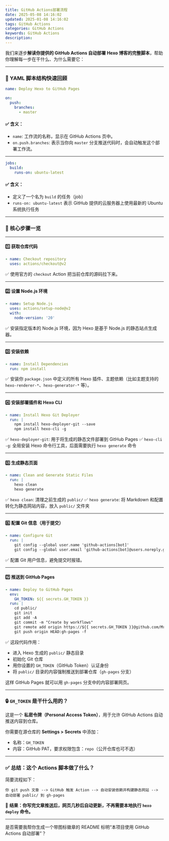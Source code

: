 ```yaml
---
title: GitHub Actions部署流程
date: 2025-05-08 14:16:02
updated: 2025-01-08 14:16:02
tags: GitHub Actions
categories: GitHub Actions
keywords: GitHub Actions
description:
---
```

我们来逐步**解读你提供的 GitHub Actions 自动部署 Hexo 博客的完整脚本**，帮助你理解每一步在干什么、为什么需要它：

---

### 🧾 YAML 脚本结构快速回顾

```yaml
name: Deploy Hexo to GitHub Pages

on:
  push:
    branches:
      - master
```

#### ✅ 含义：

* `name`: 工作流的名称，显示在 GitHub Actions 页中。
* `on.push.branches`: 表示当你向 `master` 分支推送代码时，会自动触发这个部署工作流。

---

```yaml
jobs:
  build:
    runs-on: ubuntu-latest
```

#### ✅ 含义：

* 定义了一个名为 `build` 的任务（job）
* `runs-on: ubuntu-latest` 表示 GitHub 提供的云服务器上使用最新的 Ubuntu 系统执行任务

---

### 🚀 核心步骤一览

---

#### 1️⃣ 获取仓库代码

```yaml
- name: Checkout repository
  uses: actions/checkout@v2
```

✅ 使用官方的 `checkout` Action 把当前仓库的源码拉下来。

---

#### 2️⃣ 设置 Node.js 环境

```yaml
- name: Setup Node.js
  uses: actions/setup-node@v2
  with:
    node-version: '20'
```

✅ 安装指定版本的 Node.js 环境，因为 Hexo 是基于 Node.js 的静态站点生成器。

---

#### 3️⃣ 安装依赖

```yaml
- name: Install Dependencies
  run: npm install
```

✅ 安装你 `package.json` 中定义的所有 Hexo 插件、主题依赖（比如主题支持的 `hexo-renderer-*`、`hexo-generator-*` 等）。

---

#### 4️⃣ 安装部署插件和 Hexo CLI

```yaml
- name: Install Hexo Git Deployer
  run: |
    npm install hexo-deployer-git --save
    npm install hexo-cli -g
```

✅ `hexo-deployer-git`: 用于将生成的静态文件部署到 GitHub Pages
✅ `hexo-cli -g`: 全局安装 Hexo 命令行工具，后面需要执行 `hexo generate` 命令

---

#### 5️⃣ 生成静态页面

```yaml
- name: Clean and Generate Static Files
  run: |
    hexo clean
    hexo generate
```

✅ `hexo clean`: 清理之前生成的 `public/`
✅ `hexo generate`: 将 Markdown 和配置转化为静态网站内容，放入 `public/` 文件夹

---

#### 6️⃣ 配置 Git 信息（用于提交）

```yaml
- name: Configure Git
  run: |
    git config --global user.name 'github-actions[bot]'
    git config --global user.email 'github-actions[bot]@users.noreply.github.com'
```

✅ 配置 Git 用户信息，避免提交时报错。

---

#### 7️⃣ 推送到 GitHub Pages

```yaml
- name: Deploy to GitHub Pages
  env:
    GH_TOKEN: ${{ secrets.GH_TOKEN }}
  run: |
    cd public/
    git init
    git add -A
    git commit -m "Create by workflows"
    git remote add origin https://${{ secrets.GH_TOKEN }}@github.com/Mr-liu-cheng/mr-liu-cheng.github.io.git
    git push origin HEAD:gh-pages -f
```

✅ 这段代码作用：

* 进入 Hexo 生成的 `public/` 静态目录
* 初始化 Git 仓库
* 用你设置的 `GH_TOKEN`（GitHub Token）认证身份
* 将 `public/` 目录的内容强制推送到部署仓库（`gh-pages` 分支）

这样 GitHub Pages 就可以用 `gh-pages` 分支中的内容部署网页。

---

### 🔒 `GH_TOKEN` 是干什么用的？

这是一个 **私密令牌（Personal Access Token）**，用于允许 GitHub Actions 自动推送内容到仓库。

你需要在源仓库的 **Settings > Secrets** 中添加：

* 名称：`GH_TOKEN`
* 内容：GitHub PAT，要求权限包含：`repo`（公开仓库也可不选）

---

### ✅ 总结：这个 Actions 脚本做了什么？

简要流程如下：

```
你 git push 文章 --> GitHub 触发 Action --> 自动安装依赖并构建静态网站 --> 自动部署 public/ 到 gh-pages
```

📌 **结果：你写完文章推送后，网页几秒后自动更新，不再需要本地执行 `hexo deploy` 命令。**

---

是否需要我帮你生成一个带图标徽章的 README 标明“本项目使用 GitHub Actions 自动部署”？
